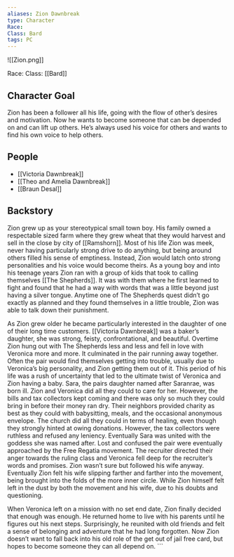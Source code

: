 ```yaml
---
aliases: Zion Dawnbreak
type: Character
Race: 
Class: Bard
tags: PC
---
```


![[Zion.png]]

Race: 
Class: [[Bard]]
## Character Goal

Zion has been a follower all his life, going with the flow of other’s desires and motivation. Now he wants to become someone that can be depended on and can lift up others. He’s always used his voice for others and wants to find his own voice to help others.

## People

- [[Victoria Dawnbreak]]
- [[Theo and Amelia Dawnbreak]]
- [[Braun Desal]]

## Backstory 

Zion grew up as your stereotypical small town boy. His family owned a respectable sized farm where they grew wheat that they would harvest and sell in the close by city of [[Ramshorn]]. Most of his life Zion was meek, never having particularly strong drive to do anything, but being around others filled his sense of emptiness. Instead, Zion would latch onto strong personalities and his voice would become theirs. As a young boy and into his teenage years Zion ran with a group of kids that took to calling themselves [[The Shepherds]]. It was with them where he first learned to fight and found that he had a way with words that was a little beyond just having a silver tongue. Anytime one of The Shepherds quest didn’t go exactly as planned and they found themselves in a little trouble, Zion was able to talk down their punishment.    

As Zion grew older he became particularly interested in the daughter of one of their long time customers. [[Victoria Dawnbreak]] was a baker’s daughter, she was strong, feisty, confrontational, and beautiful. Overtime Zion hung out with The Shepherds less and less and fell in love with Veronica more and more. It culminated in the pair running away together. Often the pair would find themselves getting into trouble, usually due to Veronica’s big personality, and Zion getting them out of it. This period of his life was a rush of uncertainty that led to the ultimate twist of Veronica and Zion having a baby. Sara, the pairs daughter named after Saranrae, was born ill. Zion and Veronica did all they could to care for her. However, the bills and tax collectors kept coming and there was only so much they could bring in before their money ran dry. Their neighbors provided charity as best as they could with babysitting, meals, and the occasional anonymous envelope. The church did all they could in terms of healing, even though they strongly hinted at owing donations. However, the tax collectors were ruthless and refused any leniency. Eventually Sara was united with the goddess she was named after. Lost and confused the pair were eventually approached by the Free Regatia movement. The recruiter directed their anger towards the ruling class and Veronica fell deep for the recruiter’s words and promises. Zion wasn’t sure but followed his wife anyway. Eventually Zion felt his wife slipping farther and farther into the movement, being brought into the folds of the more inner circle. While Zion himself felt left in the dust by both the movement and his wife, due to his doubts and questioning.

When Veronica left on a mission with no set end date, Zion finally decided that enough was enough. He returned home to live with his parents until he figures out his next steps. Surprisingly, he reunited with old friends and felt a sense of belonging and adventure that he had long forgotten. Now Zion doesn’t want to fall back into his old role of the get out of jail free card, but hopes to become someone they can all depend on. ```